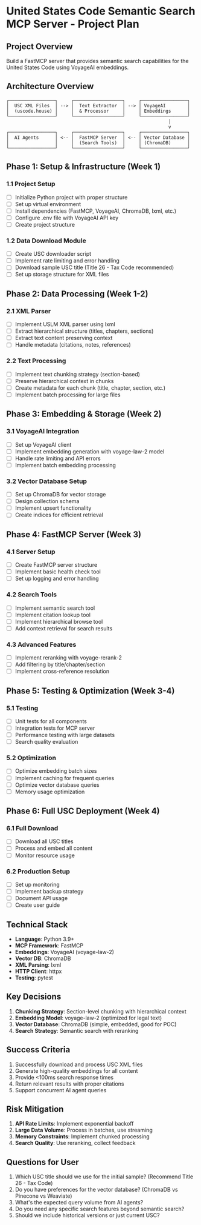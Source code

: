 # United States Code Semantic Search MCP Server - Project Plan

## Project Overview
Build a FastMCP server that provides semantic search capabilities for the United States Code using VoyageAI embeddings.

## Architecture Overview
```
┌─────────────────┐     ┌──────────────────┐     ┌─────────────────┐
│  USC XML Files  │ --> │  Text Extractor  │ --> │ VoyageAI        │
│  (uscode.house) │     │  & Processor     │     │ Embeddings      │
└─────────────────┘     └──────────────────┘     └─────────────────┘
                                                            │
                                                            v
┌─────────────────┐     ┌──────────────────┐     ┌─────────────────┐
│  AI Agents      │ <-- │  FastMCP Server  │ <-- │ Vector Database │
│                 │     │  (Search Tools)  │     │ (ChromaDB)      │
└─────────────────┘     └──────────────────┘     └─────────────────┘
```

## Phase 1: Setup & Infrastructure (Week 1)
### 1.1 Project Setup
- [ ] Initialize Python project with proper structure
- [ ] Set up virtual environment
- [ ] Install dependencies (FastMCP, VoyageAI, ChromaDB, lxml, etc.)
- [ ] Configure .env file with VoyageAI API key
- [ ] Create project structure

### 1.2 Data Download Module
- [ ] Create USC downloader script
- [ ] Implement rate limiting and error handling
- [ ] Download sample USC title (Title 26 - Tax Code recommended)
- [ ] Set up storage structure for XML files

## Phase 2: Data Processing (Week 1-2)
### 2.1 XML Parser
- [ ] Implement USLM XML parser using lxml
- [ ] Extract hierarchical structure (titles, chapters, sections)
- [ ] Extract text content preserving context
- [ ] Handle metadata (citations, notes, references)

### 2.2 Text Processing
- [ ] Implement text chunking strategy (section-based)
- [ ] Preserve hierarchical context in chunks
- [ ] Create metadata for each chunk (title, chapter, section, etc.)
- [ ] Implement batch processing for large files

## Phase 3: Embedding & Storage (Week 2)
### 3.1 VoyageAI Integration
- [ ] Set up VoyageAI client
- [ ] Implement embedding generation with voyage-law-2 model
- [ ] Handle rate limiting and API errors
- [ ] Implement batch embedding processing

### 3.2 Vector Database Setup
- [ ] Set up ChromaDB for vector storage
- [ ] Design collection schema
- [ ] Implement upsert functionality
- [ ] Create indices for efficient retrieval

## Phase 4: FastMCP Server (Week 3)
### 4.1 Server Setup
- [ ] Create FastMCP server structure
- [ ] Implement basic health check tool
- [ ] Set up logging and error handling

### 4.2 Search Tools
- [ ] Implement semantic search tool
- [ ] Implement citation lookup tool
- [ ] Implement hierarchical browse tool
- [ ] Add context retrieval for search results

### 4.3 Advanced Features
- [ ] Implement reranking with voyage-rerank-2
- [ ] Add filtering by title/chapter/section
- [ ] Implement cross-reference resolution

## Phase 5: Testing & Optimization (Week 3-4)
### 5.1 Testing
- [ ] Unit tests for all components
- [ ] Integration tests for MCP server
- [ ] Performance testing with large datasets
- [ ] Search quality evaluation

### 5.2 Optimization
- [ ] Optimize embedding batch sizes
- [ ] Implement caching for frequent queries
- [ ] Optimize vector database queries
- [ ] Memory usage optimization

## Phase 6: Full USC Deployment (Week 4)
### 6.1 Full Download
- [ ] Download all USC titles
- [ ] Process and embed all content
- [ ] Monitor resource usage

### 6.2 Production Setup
- [ ] Set up monitoring
- [ ] Implement backup strategy
- [ ] Document API usage
- [ ] Create user guide

## Technical Stack
- **Language**: Python 3.9+
- **MCP Framework**: FastMCP
- **Embeddings**: VoyageAI (voyage-law-2)
- **Vector DB**: ChromaDB
- **XML Parsing**: lxml
- **HTTP Client**: httpx
- **Testing**: pytest

## Key Decisions
1. **Chunking Strategy**: Section-level chunking with hierarchical context
2. **Embedding Model**: voyage-law-2 (optimized for legal text)
3. **Vector Database**: ChromaDB (simple, embedded, good for POC)
4. **Search Strategy**: Semantic search with reranking

## Success Criteria
1. Successfully download and process USC XML files
2. Generate high-quality embeddings for all content
3. Provide <100ms search response times
4. Return relevant results with proper citations
5. Support concurrent AI agent queries

## Risk Mitigation
1. **API Rate Limits**: Implement exponential backoff
2. **Large Data Volume**: Process in batches, use streaming
3. **Memory Constraints**: Implement chunked processing
4. **Search Quality**: Use reranking, collect feedback

## Questions for User
1. Which USC title should we use for the initial sample? (Recommend Title 26 - Tax Code)
2. Do you have preferences for the vector database? (ChromaDB vs Pinecone vs Weaviate)
3. What's the expected query volume from AI agents?
4. Do you need any specific search features beyond semantic search?
5. Should we include historical versions or just current USC?